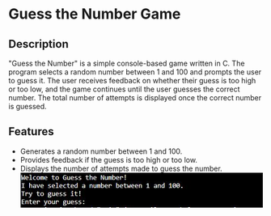 # Guess the Number Game

## Description

"Guess the Number" is a simple console-based game written in C. The program selects a random number between 1 and 100 and prompts the user to guess it. The user receives feedback on whether their guess is too high or too low, and the game continues until the user guesses the correct number. The total number of attempts is displayed once the correct number is guessed.

## Features

- Generates a random number between 1 and 100.
- Provides feedback if the guess is too high or too low.
- Displays the number of attempts made to guess the number.
![](num_screenshot.JPG)
